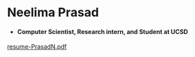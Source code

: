 
# Neelima Prasad

- #### Computer Scientist, Research intern, and Student at UCSD
[resume-PrasadN.pdf](https://github.com/neelimagprasad/neelimagprasad/files/6201964/resume-PrasadN.pdf)
